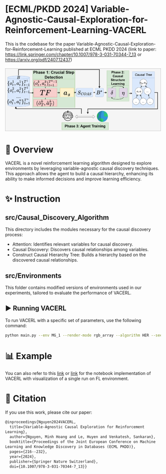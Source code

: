 # [ECML/PKDD 2024] Variable-Agnostic-Causal-Exploration-for-Reinforcement-Learning-VACERL

This is the codebase for the paper Variable-Agnostic-Causal-Exploration-for-Reinforcement-Learning published at ECML PKDD 2024 (link to paper: https://link.springer.com/chapter/10.1007/978-3-031-70344-7_13 or https://arxiv.org/pdf/2407.12437)

![VACERL](image/framework.png)

# 🚀 Overview 
VACERL is a novel reinforcement learning algorithm designed to explore environments by leveraging variable-agnostic causal discovery techniques. This approach allows the agent to build a causal hierarchy, enhancing its ability to make informed decisions and improve learning efficiency.

# ✨ Instruction
## src/Causal_Discovery_Algorithm 
This directory includes the modules necessary for the causal discovery process:
- Attention: Identifies relevant variables for causal discovery.
- Causal Discovery: Discovers causal relationships among variables.
- Construct Causal Hierarchy Tree: Builds a hierarchy based on the discovered causal relationships.

## src/Environments 
This folder contains modified versions of environments used in our experiments, tailored to evaluate the performance of VACERL.

## ▶️ Running VACERL
To run VACERL with a specific set of parameters, use the following command:

```bash
python main.py --env MG_1 --render-mode rgb_array --algorithm HER --seed_type multi --reward 0.0001 --buffer-size-causal-discovery 50 --number_attention 70 --state_diff_attention 0.9 --state_diff_policy 0.85 --alteration-index 10 --training_f 600 --training_s 600 --total_timestep 10000000 --head_timestep 500000 --loop 20
```

# 📊 Example 
You can also refer to this [link](https://github.com/mhngu23/Intrinsic-Reward-Motivati-Reinforcement-Learning-Re-Implementation/blob/main/Advanced_Method.ipynb) or [link](https://github.com/rl-memory-exploration-tutorial/rl-memory-exploration-tutorial.github.io/tree/main/resources/code/partC) for the notebook implementation of VACERL with visualization of a single run on FL environment.

# 📄 Citation
If you use this work, please cite our paper:
```
@inproceedings{Nguyen2024VACERL,
  title={Variable-Agnostic Causal Exploration for Reinforcement Learning},
  author={Nguyen, Minh Hoang and Le, Huyen and Venkatesh, Sankaran},
  booktitle={Proceedings of the Joint European Conference on Machine Learning and Knowledge Discovery in Databases (ECML PKDD)},
  pages={216--232},
  year={2024},
  publisher={Springer Nature Switzerland},
  doi={10.1007/978-3-031-70344-7_13}}
``` 

